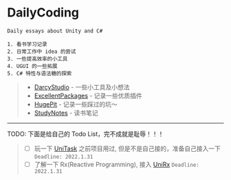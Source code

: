 <!--
 * @Descripttion: 
 * @version: 0.0.0
 * @Author: Darcy
 * @Date: 2021-06-14 22:08:08
 * @LastEditTime: 2021-06-14 22:19:00
-->
# DailyCoding

    Daily essays about Unity and C#
    
    1. 看书学习记录
    2. 日常工作中 idea 的尝试
    3. 一些提高效率的小工具
    4. UGUI 的一些拓展
    5. C# 特性与语法糖的探索

> - [DarcyStudio] - 一些小工具及小想法
> - [ExcellentPackages] - 记录一些优质插件
> - [HugePit] - 记录一些踩过的坑～
> - [StudyNotes] - 读书笔记

[DarcyStudio]: /Assets/Scripts/DarcyStudio
[ExcellentPackages]: /Assets/ExcellentPackages
[HugePit]: /Assets/HugePit
[StudyNotes]: /Assets/StudyNotes

---

TODO: 下面是给自己的 Todo List，完不成就是耻辱！！！

> - [ ] 玩一下 [UniTask](https://github.com/Cysharp/UniTask) 之前项目用过, 但是不是自己接的，准备自己接入一下 `Deadline: 2022.1.31`
> - [ ] 了解一下 Rx(Reactive Programming), 接入 [UniRx](https://github.com/neuecc/UniRx) `Deadline: 2022.1.31`
